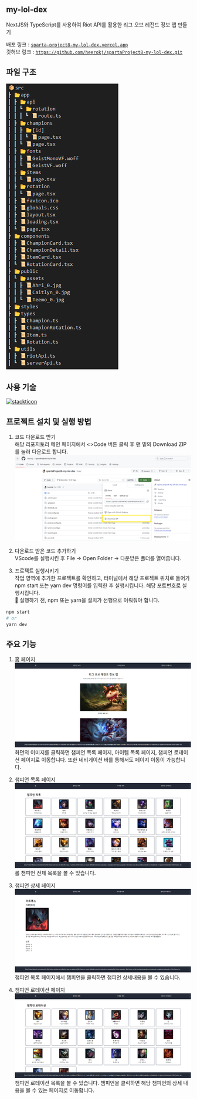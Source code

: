 ## my-lol-dex

NextJS와 TypeScript를 사용하여 Riot API를 활용한 리그 오브 레전드 정보 앱 만들기

배포 링크 : [`sparta-project8-my-lol-dex.vercel.app`](sparta-project8-my-lol-dex.vercel.app)
<br/>
깃허브 링크 : [`https://github.com/heerokj/spartaProject8-my-lol-dex.git`](https://github.com/heerokj/spartaProject8-my-lol-dex.git)
<br/>

## 파일 구조

![alt text](image.png)

## 사용 기술

[![stackticon](https://firebasestorage.googleapis.com/v0/b/stackticon-81399.appspot.com/o/images%2F1728322979643?alt=media&token=4dfcb522-2940-4e03-a24a-3708cdb36e92)](https://github.com/msdio/stackticon)

## 프로젝트 설치 및 실행 방법

1. 코드 다운로드 받기<br/>
   해당 리포지토리 메인 페이지에서 <>Code 버튼 클릭 후 맨 밑의 Download ZIP를 눌러 다운로드 합니다.
   ![alt text](image-1.png)

2. 다운로드 받은 코드 추가하기<br/>
   VScode를 실행시킨 후 File -> Open Folder -> 다운받은 폴더를 열어줍니다.

3. 프로젝트 실행시키기<br/>
   작업 영역에 추가한 프로젝트를 확인하고, 터미널에서 해당 프로젝트 위치로 들어가 npm start 또는 yarn dev 명령어를 입력한 후 실행시킵니다. 해당 포트번호로 실행시킵니다.<br/>
   🚨 실행하기 전, npm 또는 yarn을 설치가 선행으로 이뤄줘야 합니다.

```bash
npm start
# or
yarn dev
```

## 주요 기능

1. 홈 페이지
   ![alt text](image-2.png)
   <br/>
   화면의 이미지를 클릭하면 챔피언 목록 페이지, 아이템 목록 페이지, 챔피언 로테이션 페이지로 이동합니다. 또한 네비게이션 바를 통해서도 페이지 이동이 가능합니다. <br/>

2. 챔피언 목록 페이지
   ![alt text](image-3.png)
   <br/>
   롤 챔피언 전체 목록을 볼 수 있습니다.<br/>

3. 챔피언 상세 페이지
   ![alt text](image-4.png)
   <br/>
   챔피언 목록 페이지에서 챔피언을 클릭하면 챔피언 상세내용을 볼 수 있습니다.<br/>

4. 챔피언 로테이션 페이지
   ![alt text](image-5.png)
   <br/>
   챔피언 로테이션 목록을 볼 수 있습니다. 챔피언을 클릭하면 해당 챔피언의 상세 내용을 볼 수 있는 페이지로 이동합니다.
   <br/>
